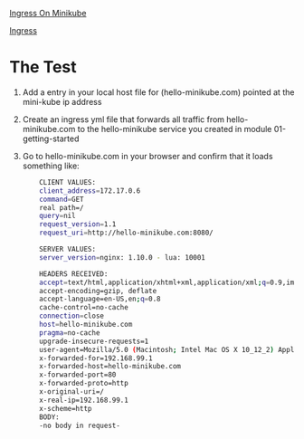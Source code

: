 
[Ingress On Minikube](https://medium.com/@Oskarr3/setting-up-ingress-on-minikube-6ae825e98f82)

[Ingress](https://kubernetes.io/docs/concepts/services-networking/ingress/)

# The Test

1. Add a entry in your local host file for (hello-minikube.com) pointed at the 
    mini-kube ip address
1. Create an ingress yml file that forwards all traffic from hello-minikube.com to the 
    hello-minikube service you created in module 01-getting-started
1. Go to hello-minikube.com in your browser and confirm that it loads something like:

    ```bash
        CLIENT VALUES:
        client_address=172.17.0.6
        command=GET
        real path=/
        query=nil
        request_version=1.1
        request_uri=http://hello-minikube.com:8080/

        SERVER VALUES:
        server_version=nginx: 1.10.0 - lua: 10001

        HEADERS RECEIVED:
        accept=text/html,application/xhtml+xml,application/xml;q=0.9,image/webp,image/apng,*/*;q=0.8
        accept-encoding=gzip, deflate
        accept-language=en-US,en;q=0.8
        cache-control=no-cache
        connection=close
        host=hello-minikube.com
        pragma=no-cache
        upgrade-insecure-requests=1
        user-agent=Mozilla/5.0 (Macintosh; Intel Mac OS X 10_12_2) AppleWebKit/537.36 (KHTML, like Gecko) Chrome/60.0.3112.113 Safari/537.36
        x-forwarded-for=192.168.99.1
        x-forwarded-host=hello-minikube.com
        x-forwarded-port=80
        x-forwarded-proto=http
        x-original-uri=/
        x-real-ip=192.168.99.1
        x-scheme=http
        BODY:
        -no body in request-
    ```
